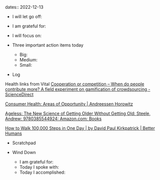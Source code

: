 dates:: 2022-12-13

- I will let go off:
- I am grateful for:
- I will focus on:

- Three important action items today
	- Big:
	- Medium:
	- Small:

- Log

Health links from Vital
[Cooperation or competition – When do people contribute more? A field experiment on gamification of crowdsourcing - ScienceDirect](https://www.sciencedirect.com/science/article/abs/pii/S1071581918305822?ref=vital)

[Consumer Health: Areas of Opportunity | Andreessen Horowitz](https://a16z.com/2022/12/06/consumer-health-areas-of-opportunity/?ref=vital)

[Ageless: The New Science of Getting Older Without Getting Old: Steele, Andrew: 9780385544924: Amazon.com: Books](https://www.amazon.com/Ageless-Science-Getting-Older-Without/dp/0385544928/ref=d_pd_sbs_sccl_3_11/137-6859118-5997950?ref=vital)

[How to Walk 100,000 Steps in One Day | by David Paul Kirkpatrick | Better Humans](https://betterhumans.pub/how-to-walk-100-000-steps-in-one-day-5087adbd4569)

- Scratchpad

- Wind Down
	- I am grateful for:
	- Today I spoke with:
	- Today I accomplished: